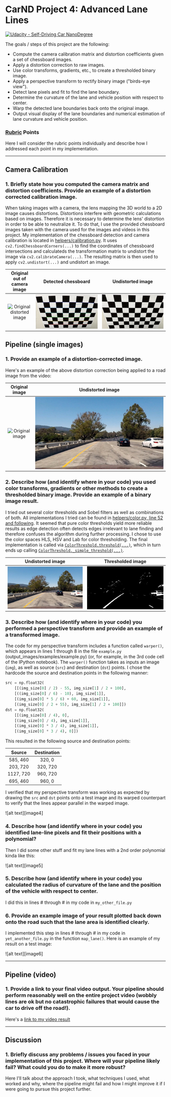 # CarND Project 4: Advanced Lane Lines

[![Udacity - Self-Driving Car NanoDegree](https://s3.amazonaws.com/udacity-sdc/github/shield-carnd.svg)](http://www.udacity.com/drive)

The goals / steps of this project are the following:

* Compute the camera calibration matrix and distortion coefficients given a set of chessboard images.
* Apply a distortion correction to raw images.
* Use color transforms, gradients, etc., to create a thresholded binary image.
* Apply a perspective transform to rectify binary image ("birds-eye view").
* Detect lane pixels and fit to find the lane boundary.
* Determine the curvature of the lane and vehicle position with respect to center.
* Warp the detected lane boundaries back onto the original image.
* Output visual display of the lane boundaries and numerical estimation of lane curvature and vehicle position.

[//]: # (Image References)


[calibration1]: ./camera_cal/calibration2.jpg "Distorted"
[calibration2]: ./output_images/camera_chessboard/chessboard_11.jpg "Chessboard"
[calibration3]: ./output_images/camera_undistorted/undistorted_11.jpg "Undistorted"

[original1]: ./test_images/test1.jpg "Distorted"
[undistorted1]: ./output_images/test_images_undistorted/undistorted_02.jpg "Undistorted"
[threshold1]: ./output_images/threshold/binary_02.jpg "Thresholded"


### [Rubric](https://review.udacity.com/#!/rubrics/571/view) Points

Here I will consider the rubric points individually and describe how I addressed each point in my implementation.  

---

## Camera Calibration

### 1. Briefly state how you computed the camera matrix and distortion coefficients. Provide an example of a distortion corrected calibration image.

When taking images with a camera, the lens mapping the 3D world to a 2D image causes distortions. Distortions interfere with geometric calculations based on images. Therefore it is necessary to determine the lens' distortion in order to be able to neutralize it. To do that, I use the provided chessboard images taken with the camera used for the images and videos in this project. My implementation of the chessboard detection and camera calibration is located in [helpers/calibration.py](helpers/calibration.py). It uses `cv2.findChessboardCorners(...)` to find the coordinates of chessboard intersections and calculateds the transformation matrix to undistort the image via `cv2.calibrateCamera(...)`. The resulting matrix is then used to apply `cv2.undistort(...)` and undistort an image.

| Original out of camera image | Detected chessboard | Undistorted image |
|:---:|:---:|:---:|
| ![Original distorted image][calibration1] | ![Original image with chessboard][calibration2] | ![Undistorted image][calibration3] |


## Pipeline (single images)

### 1. Provide an example of a distortion-corrected image.

Here's an example of the above distortion correction being applied to a road image from the video:

| Original image | Undistorted image |
|:---:|:---:|
| ![Original image][original1] | ![Undistorted image][undistorted1] |


### 2. Describe how (and identify where in your code) you used color transforms, gradients or other methods to create a thresholded binary image.  Provide an example of a binary image result.

I tried out several color thresholds and Sobel filters as well as combinations of both. All implementations I tried can be found in [helpers/color.py, line 52 and following](helpers/color.py#L52). It seemed that pure color thresholds yield more reliable results as edge detection often detects edges irrelevant to lane finding and therefore confuses the algorithm during further processing. I chose to use the color spaces HLS, HSV and Lab for color thresholding. The final implementation is called via [`ColorThreshold.threshold(...)`](helpers/color.py#L57), which in turn ends up calling [`ColorThreshold._simple_threshold(...)`](helpers/color.py#L88).


| Undistorted image | Thresholded image |
|:---:|:---:|
| ![Undistorted image][undistorted1] | ![Thresholded image][threshold1] |

### 3. Describe how (and identify where in your code) you performed a perspective transform and provide an example of a transformed image.

The code for my perspective transform includes a function called `warper()`, which appears in lines 1 through 8 in the file `example.py` (output_images/examples/example.py) (or, for example, in the 3rd code cell of the IPython notebook).  The `warper()` function takes as inputs an image (`img`), as well as source (`src`) and destination (`dst`) points.  I chose the hardcode the source and destination points in the following manner:

```python
src = np.float32(
    [[(img_size[0] / 2) - 55, img_size[1] / 2 + 100],
    [((img_size[0] / 6) - 10), img_size[1]],
    [(img_size[0] * 5 / 6) + 60, img_size[1]],
    [(img_size[0] / 2 + 55), img_size[1] / 2 + 100]])
dst = np.float32(
    [[(img_size[0] / 4), 0],
    [(img_size[0] / 4), img_size[1]],
    [(img_size[0] * 3 / 4), img_size[1]],
    [(img_size[0] * 3 / 4), 0]])
```

This resulted in the following source and destination points:

| Source        | Destination   | 
|:-------------:|:-------------:| 
| 585, 460      | 320, 0        | 
| 203, 720      | 320, 720      |
| 1127, 720     | 960, 720      |
| 695, 460      | 960, 0        |

I verified that my perspective transform was working as expected by drawing the `src` and `dst` points onto a test image and its warped counterpart to verify that the lines appear parallel in the warped image.

![alt text][image4]

### 4. Describe how (and identify where in your code) you identified lane-line pixels and fit their positions with a polynomial?

Then I did some other stuff and fit my lane lines with a 2nd order polynomial kinda like this:

![alt text][image5]

### 5. Describe how (and identify where in your code) you calculated the radius of curvature of the lane and the position of the vehicle with respect to center.

I did this in lines # through # in my code in `my_other_file.py`

### 6. Provide an example image of your result plotted back down onto the road such that the lane area is identified clearly.

I implemented this step in lines # through # in my code in `yet_another_file.py` in the function `map_lane()`.  Here is an example of my result on a test image:

![alt text][image6]

---

## Pipeline (video)

### 1. Provide a link to your final video output.  Your pipeline should perform reasonably well on the entire project video (wobbly lines are ok but no catastrophic failures that would cause the car to drive off the road!).

Here's a [link to my video result](./project_video.mp4)

---

## Discussion

### 1. Briefly discuss any problems / issues you faced in your implementation of this project.  Where will your pipeline likely fail?  What could you do to make it more robust?

Here I'll talk about the approach I took, what techniques I used, what worked and why, where the pipeline might fail and how I might improve it if I were going to pursue this project further.  

